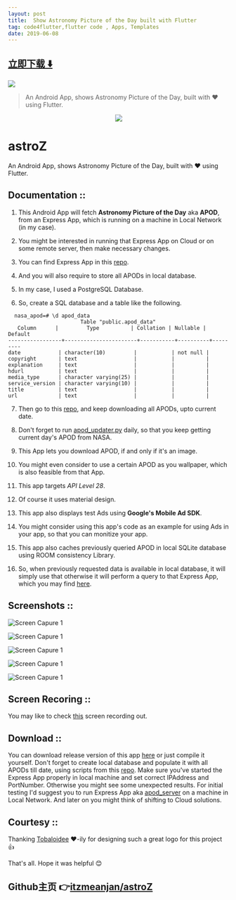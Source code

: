 ```yaml
---
layout: post
title:  Show Astronomy Picture of the Day built with Flutter
tag: code4flutter,flutter code , Apps, Templates
date: 2019-06-08
---
```


 


## [立即下载 ️⬇️ ](https://codeload.github.com/itzmeanjan/astroZ/zip/master) 


 
![](https://flutterawesome.com/content/images/2019/03/Snipaste_S.jpg)
 
>
> An Android App, shows Astronomy Picture of the Day, built with :heart: using Flutter.
>

 
<p align="center"><img src="/logo/logotype-horizontal.png"/></p>

# astroZ

An Android App, shows Astronomy Picture of the Day, built with :heart: using Flutter.


## Documentation ::

  1. This Android App will fetch **Astronomy Picture of the Day** aka **APOD**, from an Express App, which is running on a machine in Local Network (in my case).
  
  2. You might be interested in running that Express App on Cloud or on some remote server, then make necessary changes.
  
  3. You can find Express App in this [repo](https://github.com/itzmeanjan/apod_server).
  
  4. And you will also require to store all APODs in local database.
  
  5. In my case, I used a PostgreSQL Database.
  
  6. So, create a SQL database and a table like the following.
  
  ```
    nasa_apod=# \d apod_data
                         Table "public.apod_data"
     Column      |         Type          | Collation | Nullable | Default 
-----------------+-----------------------+-----------+----------+---------
 date            | character(10)         |           | not null | 
 copyright       | text                  |           |          | 
 explanation     | text                  |           |          | 
 hdurl           | text                  |           |          | 
 media_type      | character varying(25) |           |          | 
 service_version | character varying(10) |           |          | 
 title           | text                  |           |          | 
 url             | text                  |           |          | 

  ```
  7. Then go to this [repo](https://github.com/itzmeanjan/apod_fetcher), and keep downloading all APODs, upto current date.
  
  8. Don't forget to run [apod_updater.py](https://github.com/itzmeanjan/apod_fetcher/blob/master/apod_updater.py) daily, so that you keep getting current day's APOD from NASA.
  
  9. This App lets you download APOD, if and only if it's an image.
  
  10. You might even consider to use a certain APOD as you wallpaper, which is also feasible from that App.
  
  11. This app targets *API Level 28*.
  
  12. Of course it uses material design.
  
  13. This app also displays test Ads using **Google's Mobile Ad SDK**.
  
  14. You might consider using this app's code as an example for using Ads in your app, so that you can monitize your app.
  
  15. This app also caches previously queried APOD in local SQLite database using ROOM consistency Library.
  
  16. So, when previously requested data is available in local database, it will simply use that otherwise it will perform a query to that Express App, which you may find [here](https://github.com/itzmeanjan/apod_server).
  
  
## Screenshots ::

  ![Screen Capure 1](https://github.com/itzmeanjan/astroZ/blob/master/Screenshot_20190317-122725.png)
  
  ![Screen Capure 1](https://github.com/itzmeanjan/astroZ/blob/master/Screenshot_20190317-122734.png)
  
  ![Screen Capure 1](https://github.com/itzmeanjan/astroZ/blob/master/Screenshot_20190317-122743.png)
  
  ![Screen Capure 1](https://github.com/itzmeanjan/astroZ/blob/master/Screenshot_20190317-122752.png)
  
  ![Screen Capure 1](https://github.com/itzmeanjan/astroZ/blob/master/Screenshot_20190317-122804.png)
  
  
## Screen Recoring ::

  You may like to check [this](https://github.com/itzmeanjan/astroZ/blob/master/screenRecord.mp4) screen recording out.
  
  
## Download ::

  You can download release version of this app [here](https://github.com/itzmeanjan/astroZ/blob/master/astroZ.apk) or just compile it yourself.
  Don't forget to create local database and populate it with all APODs till date, using scripts from this [repo](https://github.com/itzmeanjan/apod_fetcher). 
  Make sure you've started the Express App properly in local machine and set correct IPAddress and PortNumber. Otherwise you might see some unexpected results.
  For initial testing I'd suggest you to run Express App aka [apod_server](https://github.com/itzmeanjan/apod_server) on a machine in Local Network. And later on you might think of shifting to Cloud solutions.
  
  
## Courtesy ::

   Thanking [Tobaloidee](https://github.com/Tobaloidee) :heart:-ily for designing such a great logo for this project :+1:
   

That's all. Hope it was helpful :blush:

## Github主页 👉[itzmeanjan/astroZ](http://github.com/itzmeanjan/astroZ)